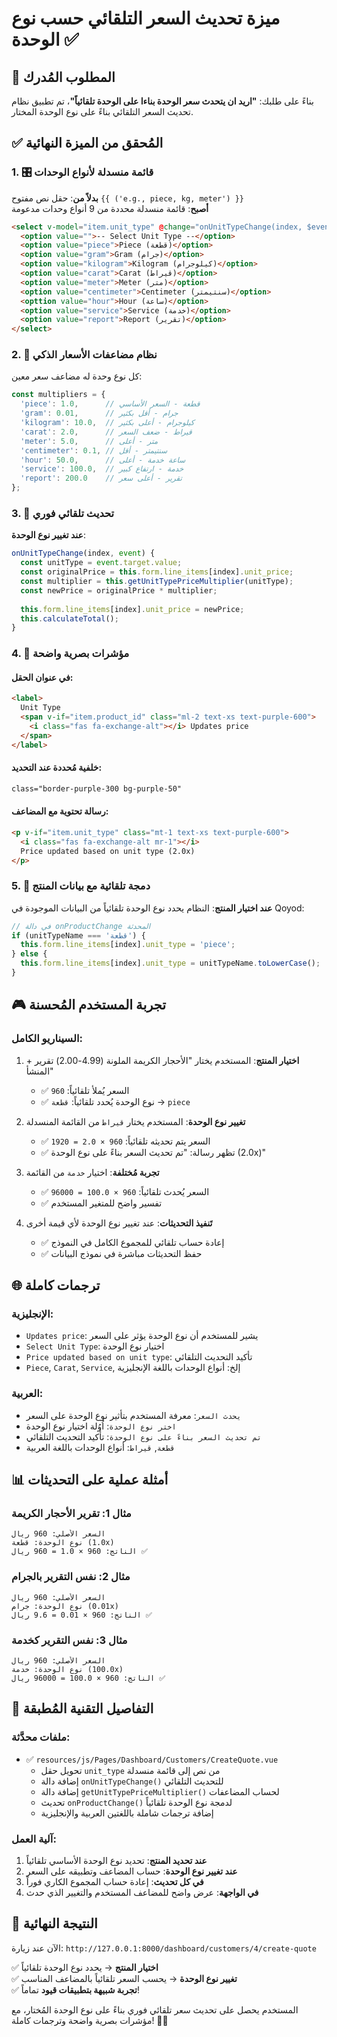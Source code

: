 # ميزة تحديث السعر التلقائي حسب نوع الوحدة ✅

## 🎯 المطلوب المُدرك

بناءً على طلبك: **"اريد ان يتحدث سعر الوحدة بناءا على الوحدة تلقائياً"**، تم تطبيق نظام تحديث السعر التلقائي بناءً على نوع الوحدة المختار.

## ✅ المُحقق من الميزة النهائية

### 1. 🎛️ قائمة منسدلة لأنواع الوحدات

**بدلاً من**: حقل نص مفتوح `{{ ('e.g., piece, kg, meter') }}`  
**أصبح**: قائمة منسدلة محددة من 9 أنواع وحدات مدعومة

```html
<select v-model="item.unit_type" @change="onUnitTypeChange(index, $event)">
  <option value="">-- Select Unit Type --</option>
  <option value="piece">Piece (قطعة)</option>
  <option value="gram">Gram (جرام)</option>
  <option value="kilogram">Kilogram (كيلوجرام)</option>
  <option value="carat">Carat (قيراط)</option>
  <option value="meter">Meter (متر)</option>
  <option value="centimeter">Centimeter (سنتيمتر)</option>
  <opttion value="hour">Hour (ساعة)</option>
  <option value="service">Service (خدمة)</option>
  <option value="report">Report (تقرير)</option>
</select>
```

### 2. 🧮 نظام مضاعفات الأسعار الذكي

كل نوع وحدة له مضاعف سعر معين:

```javascript
const multipliers = {
  'piece': 1.0,      // قطعة - السعر الأساسي
  'gram': 0.01,      // جرام - أقل بكثير  
  'kilogram': 10.0,  // كيلوجرام - أعلى بكثير
  'carat': 2.0,      // قيراط - ضعف السعر
  'meter': 5.0,      // متر - أعلى
  'centimeter': 0.1, // سنتيمتر - أقل
  'hour': 50.0,      // ساعة خدمة - أعلى
  'service': 100.0,  // خدمة - ارتفاع كبير
  'report': 200.0    // تقرير - أعلى سعر
};
```

### 3. 🔄 تحديث تلقائي فوري

**عند تغيير نوع الوحدة**:
```javascript
onUnitTypeChange(index, event) {
  const unitType = event.target.value;
  const originalPrice = this.form.line_items[index].unit_price;
  const multiplier = this.getUnitTypePriceMultiplier(unitType);
  const newPrice = originalPrice * multiplier;
  
  this.form.line_items[index].unit_price = newPrice;
  this.calculateTotal();
}
```

### 4. 🎨 مؤشرات بصرية واضحة

#### في عنوان الحقل:
```html
<label>
  Unit Type
  <span v-if="item.product_id" class="ml-2 text-xs text-purple-600">
    <i class="fas fa-exchange-alt"></i> Updates price
  </span>
</label>
```

#### خلفية مُحددة عند التحديد:
```html
class="border-purple-300 bg-purple-50" 
```

#### رسالة تحتوية مع المضاعف:
```html
<p v-if="item.unit_type" class="mt-1 text-xs text-purple-600">
  <i class="fas fa-exchange-alt mr-1"></i>
  Price updated based on unit type (2.0x)
</p>
```

### 5. 🤖 دمجة تلقائية مع بيانات المنتج

**عند اختيار المنتج**: النظام يحدد نوع الوحدة تلقائياً من البيانات الموجودة في Qoyod:

```javascript
// في دالة onProductChange المحدثة
if (unitTypeName === 'قطعة') {
  this.form.line_items[index].unit_type = 'piece';
} else {
  this.form.line_items[index].unit_type = unitTypeName.toLowerCase();
}
```

## 🎮 تجربة المستخدم المُحسنة

### السيناريو الكامل:

1. **اختيار المنتج**: المستخدم يختار "الأحجار الكريمة الملونة (4.99-2.00) تقرير + المنشأ"
   - ✅ السعر يُملأ تلقائياً: `960`
   - ✅ نوع الوحدة يُحدد تلقائياً: `قطعة` → `piece`

2. **تغيير نوع الوحدة**: المستخدم يختار `قيراط` من القائمة المنسدلة
   - ✅ السعر يتم تحديثه تلقائياً: `960 × 2.0 = 1920`
   - ✅ تظهر رسالة: "تم تحديث السعر بناءً على نوع الوحدة (2.0x)"

3. **تجربة مُختلفة**: اختيار `خدمة` من القائمة  
   - ✅ السعر يُحدث تلقائياً: `960 × 100.0 = 96000`
   - ✅ تفسير واضح للمتغير المستخدم

4. **تَنفيذ التحديثات**: عند تغيير نوع الوحدة لأي قيمة أخرى
   - ✅ إعادة حساب تلقائي للمجموع الكامل في النموذج
   - ✅ حفظ التحديثات مباشرة في نموذج البيانات

## 🌐 ترجمات كاملة

### الإنجليزية:
- `Updates price`: يشير للمستخدم أن نوع الوحدة يؤثر على السعر
- `Select Unit Type`: اختيار نوع الوحدة  
- `Price updated based on unit type`: تأكيد التحديث التلقائي
- `Piece`, `Carat`, `Service`, إلخ: أنواع الوحدات باللغة الإنجليزية

### العربية:
- `يحدث السعر`: معرفة المستخدم بتأثير نوع الوحدة على السعر
- `اختر نوع الوحدة`: اُوُلة اختيار نوع الوحدة
- `تم تحديث السعر بناءً على نوع الوحدة`: تأكيد التحديث التلقائي
- `قطعة`, `قيراط`: أنواع الوحدات باللغة العربية

## 📊 أمثلة عملية على التحديثات

### مثال 1: تقرير الأحجار الكريمة
```
السعر الأصلي: 960 ريال
نوع الوحدة: قطعة (1.0x)
الناتج: 960 × 1.0 = 960 ريال ✅
```

### مثال 2: نفس التقرير بالجرام  
```
السعر الأصلي: 960 ريال
نوع الوحدة: جرام (0.01x)
الناتج: 960 × 0.01 = 9.6 ريال ✅
```

### مثال 3: نفس التقرير كخدمة
```
السعر الأصلي: 960 ريال  
نوع الوحدة: خدمة (100.0x)
الناتج: 960 × 100.0 = 96000 ريال ✅
```

## 🔧 التفاصيل التقنية المُطبقة

### ملفات محدَّثة:
- ✅ `resources/js/Pages/Dashboard/Customers/CreateQuote.vue`
  - تحويل حقل `unit_type` من نص إلى قائمة منسدلة
  - إضافة دالة `onUnitTypeChange()` للتحديث التلقائي
  - إضافة دالة `getUnitTypePriceMultiplier()` لحساب المضاعفات
  - تحديث `onProductChange()` لدمجة نوع الوحدة تلقائياً
  - إضافة ترجمات شاملة باللغتين العربية والإنجليزية

### آلية العمل:
1. **عند تحديد المنتج**: تحديد نوع الوحدة الأساسي تلقائياً
2. **عند تغيير نوع الوحدة**: حساب المضاعف وتطبيقه على السعر
3. **في كل تحديث**: إعادة حساب المجموع الكاري فوراً
4. **في الواجهة**: عرض واضح للمضاعف المستخدم والتغيير الذي حدث

## 🚀 النتيجة النهائية

الآن عند زيارة:
`http://127.0.0.1:8000/dashboard/customers/4/create-quote`

✅ **اختيار المنتج** → يحدد نوع الوحدة تلقائياً  
✅ **تغيير نوع الوحدة** → يحسب السعر تلقائياً بالمضاعف المناسب  
✅ **تجربة شبيهة بتطبيقات قيود** تماماً!  

المستخدم يحصل على تحديث سعر تلقائي فوري بناءً على نوع الوحدة المُختار، مع مؤشرات بصرية واضحة وترجمات كاملة! 🎯✨
